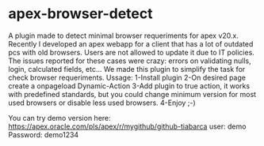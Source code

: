 # apex-browser-detect
A plugin made to detect minimal browser requeriments for apex v20.x. 
Recently I developed an apex webapp for a client that has a lot of outdated pcs with old browsers. Users are not allowed to update it due to IT policies.
The issues reported for these cases were crazy: errors on validating nulls, login, calculated fields, etc...
We made this plugin to simplify the task for check  browser requeriments.
Ussage: 
1-Install plugin
2-On desired page create a onpageload Dynamic-Action
3-Add plugin to true action, it works with predefined standards, but you could change minimum version for most used browsers or disable less used browsers.
4-Enjoy ;-)

You can try demo version here:
https://apex.oracle.com/pls/apex/r/mygithub/github-tiabarca
user: demo
Password: demo1234
